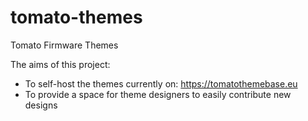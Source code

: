# tomato-themes
Tomato Firmware Themes

The aims of this project:

* To self-host the themes currently on: https://tomatothemebase.eu
* To provide a space for theme designers to easily contribute new designs

